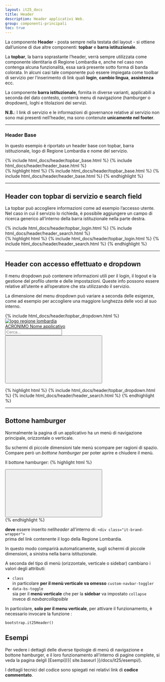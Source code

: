 ```yaml
---
layout: it25_docs
title: Header
description: Header applicativi Web.
group: componenti-principali
toc: true
---
```


La componente **Header** - posta sempre nella testata del layout - si ottiene dall’unione di due altre componenti: **topbar** e **barra istituzionale**.

La **topbar**, la barra soprastante l’header, verrà sempre utilizzata come componente identitaria di Regione Lombardia e, anche nel caso non contenga alcuna funzionalità, essa sarà presente sotto forma di banda colorata. In alcuni casi tale componente può essere impiegata come toolbar di servizio per l’inserimento di link quali **login**, **cambio lingua**, **assistenza** ecc.

La componente **barra istituzionale**, fornita in diverse varianti, applicabili a seconda del dato contesto, conterrà menu di navigazione (hamburger o dropdown), loghi e titolazioni dei servizi.

**N.B.**: I link di servizio e le informazioni di governance relative al servizio non sono mai presenti nell’header, ma sono contenute **unicamente nel footer**.

---

### Header Base

In questo esempio è riportato un header base con topbar, barra istituzionale, logo di Regione Lombardia e nome del servizio.
<div class="bd-example">
{% include html_docs/header/topbar_base.html %}
{% include html_docs/header/header_base.html %}
</div>
{% highlight html %}
{% include html_docs/header/topbar_base.html %}
{% include html_docs/header/header_base.html %}
{% endhighlight %}

---

## Header con topbar di servizio e search field

La topbar può accogliere informazioni come ad esempio l’accesso utente.  
Nel caso in cui il servizio lo richieda, è possibile aggiungere un campo di ricerca generico all’interno della barra istituzionale nella parte destra.

<div class="bd-example">
{% include html_docs/header/topbar_login.html %}
{% include html_docs/header/header_search.html %}
</div>
{% highlight html %}
{% include html_docs/header/topbar_login.html %}
{% include html_docs/header/header_search.html %}
{% endhighlight %}

---

## Header con accesso effettuato e dropdown

Il menu dropdown può contenere informazioni utili per il login, il logout e la gestione del profilo utente e delle impostazioni. Queste info possono essere relative all’utente e all’operatore che sta utilizzando il servizio.

La dimensione del menu dropdown può variare a seconda delle esigenze, come ad esempio per accogliere una maggiore lunghezza delle voci al suo interno.

<div class="bd-example">
{% include html_docs/header/topbar_dropdown.html %}
<div class="it-header-center-wrapper it25-barra-ist">
  <div class="container-fluid">
    <div class="row">
      <div class="col-12">
        <div class="it-header-center-content-wrapper">
          <div class="it-brand-wrapper">
            <a href="#">
              <img src="{{ site.baseurl }}/dist/assets/img/logo-rl.png" alt="logo regione lombardia" class="it25-header-logo d-none d-md-block" />
              <div class="it-brand-text">ACRONIMO Nome applicativo</div>
            </a>
          </div>
          <div class="it-right-zone">
            <form>
              <div class="it-search-wrapper">
                <input id="search-input98" class="form-control d-none d-lg-flex mr-sm-2 ml-auto" type="search" placeholder="Cerca..." aria-label="Testo per ricerca">
                  <button class="btn p-0 m-1" type="submit" aria-label="Esegui ricerca">
                    <svg class="icon"><use xlink:href="{{ site.baseurl }}/dist/svg/sprites.svg#it-search"></use></svg>
                  </button>
              </div>
            </form>
          </div>
        </div>
      </div>
    </div>
  </div>
</div>
</div>
{% highlight html %}
{% include html_docs/header/topbar_dropdown.html %}
{% include html_docs/header/header_search.html %}
{% endhighlight %}

---

## Bottone hamburger

Normalmente la pagina di un applicativo ha un menù di navigazione principale, orizzontale o verticale.

Su schermi di piccole dimensioni tale menù scompare per ragioni di spazio.  
Compare però un *bottone hamburger* per poter aprire e chiudere il menù.

Il bottone hamburger:
{% highlight html %}
<div class="it25-hamburger-btn-wrapper">
  <button
    id="btn-hamburger"
    class="custom-navbar-toggler btn btn-xs"
    type="button"
    aria-controls="nav1"
    aria-expanded="false"
    aria-label="Mostra/Nascondi la navigazione"
    data-bs-toggle="navbarcollapsible"
    data-bs-target="#nav1"
  >
    <svg class="icon icon-primary">
      <use xlink:href="/dist/svg/sprites.svg#it-burger"></use>
    </svg>
  </button>
</div>
{% endhighlight %}

**deve** essere inserito nell*header* all’interno di: `<div class="it-brand-wrapper">`  
prima del link contenente il logo della Regione Lombardia.

In questo modo comparirà automaticamente, sugli schermi di piccole dimensioni, a sinistra nella barra istituzionale.

A seconda del tipo di menù (orizzontale, verticale o sidebar) cambiano i valori degli attributi:  
* `class`  
  in particolare **per il menù verticale va omesso** `custom-navbar-toggler`
* `data-bs-toggle`  
  sia per il **menù verticale** che per la **sidebar** va impostato `collapse` invece di *navbarcollapsible*

In particolare, **solo per il menu verticale**, per attivare il funzionamento, è necessario invocare la funzione :
```
bootstrap.it25Header()
```

## Esempi

Per vedere i dettagli delle diverse tipologie di menù di navigazione e bottone hamburger, e il loro funzionamento all'interno di pagine complete, si veda la pagina delgli [Esempi]({{ site.baseurl }}/docs/it25/esempi/).

I dettagli tecnici del codice sono spiegati nei relativi link di **codice commentato**. 

